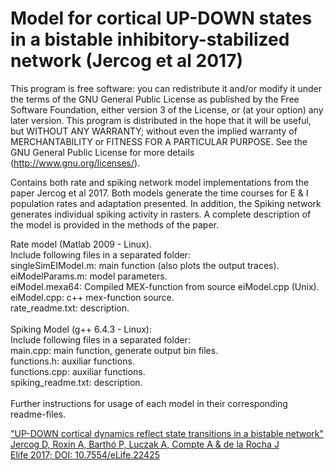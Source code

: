 # Model for cortical UP-DOWN states in a bistable inhibitory-stabilized network (Jercog et al 2017)

This program is free software: you can redistribute it and/or modify it under the terms of the GNU General Public License as published by the Free Software Foundation, either version 3 of the License, or (at your option) any later version. This program is distributed in the hope that it will be useful, but WITHOUT ANY WARRANTY; without even the implied warranty of MERCHANTABILITY or FITNESS FOR A PARTICULAR PURPOSE.  See the GNU General Public License for more details (http://www.gnu.org/licenses/).

Contains both rate and spiking network model implementations from the paper Jercog et al 2017. Both models generate the time courses for E & I population rates and adaptation presented. In addition, the Spiking network generates individual spiking activity in rasters. A complete description of the model is provided in the methods of the paper.

Rate model (Matlab 2009 - Linux).<br>
  Include following files in a separated folder:<br>
  singleSimEIModel.m: main function (also plots the output traces).<br>
  eiModelParams.m: model parameters.<br>
  eiModel.mexa64: Compiled MEX-function from source eiModel.cpp (Unix).<br>
  eiModel.cpp: c++ mex-function source.<br>
  rate_readme.txt: description.<br>
<br>
Spiking Model (g++ 6.4.3 - Linux):<br>
  Include following files in a separated folder:<br>
  main.cpp: main function, generate output bin files.<br>
  functions.h:   auxiliar functions.<br>
  functions.cpp: auxiliar functions.<br>
  spiking_readme.txt: description.<br>
<br>
Further instructions for usage of each model in their corresponding readme-files.

<p>

<a href="https://elifesciences.org/articles/22425">
"UP-DOWN cortical dynamics reflect state transitions in a bistable network"<br>
Jercog D, Roxin A, Barthó P, Luczak A, Compte A & de la Rocha J<br>
Elife 2017; DOI: 10.7554/eLife.22425
</a>
